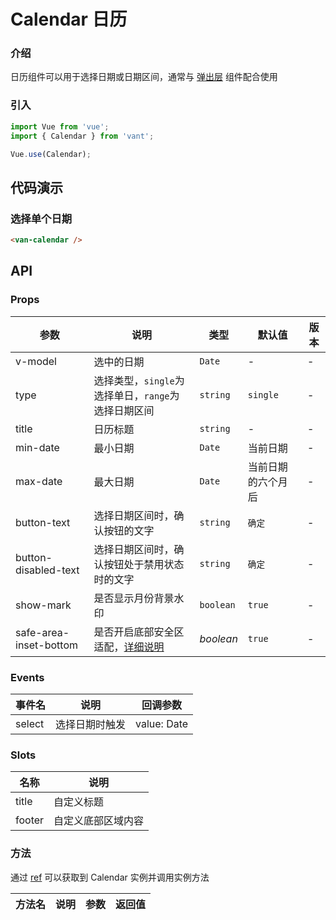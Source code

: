 # Calendar 日历

### 介绍

日历组件可以用于选择日期或日期区间，通常与 [弹出层](#/zh-CN/popup) 组件配合使用

### 引入

``` javascript
import Vue from 'vue';
import { Calendar } from 'vant';

Vue.use(Calendar);
```

## 代码演示

### 选择单个日期

```html
<van-calendar />
```

## API

### Props

| 参数 | 说明 | 类型 | 默认值 | 版本 |
|------|------|------|------|------|
| v-model | 选中的日期 | `Date` | - | - |
| type | 选择类型，`single`为选择单日，`range`为选择日期区间 | `string` | `single` | - |
| title | 日历标题 | `string` | - | - |
| min-date | 最小日期 | `Date` | 当前日期 | - |
| max-date | 最大日期 | `Date` | 当前日期的六个月后 | - |
| button-text | 选择日期区间时，确认按钮的文字 | `string` | `确定` | - |
| button-disabled-text | 选择日期区间时，确认按钮处于禁用状态时的文字 | `string` | `确定` | - |
| show-mark | 是否显示月份背景水印 | `boolean` | `true` | - |
| safe-area-inset-bottom | 是否开启底部安全区适配，[详细说明](#/zh-CN/quickstart#di-bu-an-quan-qu-gua-pei) | *boolean* | `true` | - |

### Events

| 事件名 | 说明 | 回调参数 |
|------|------|------|
| select | 选择日期时触发 | value: Date | Date[] |

### Slots

| 名称 | 说明 |
|------|------|
| title | 自定义标题 |
| footer | 自定义底部区域内容 |

### 方法

通过 [ref](https://cn.vuejs.org/v2/api/#ref) 可以获取到 Calendar 实例并调用实例方法

| 方法名 | 说明 | 参数 | 返回值 |
|------|------|------|------|

